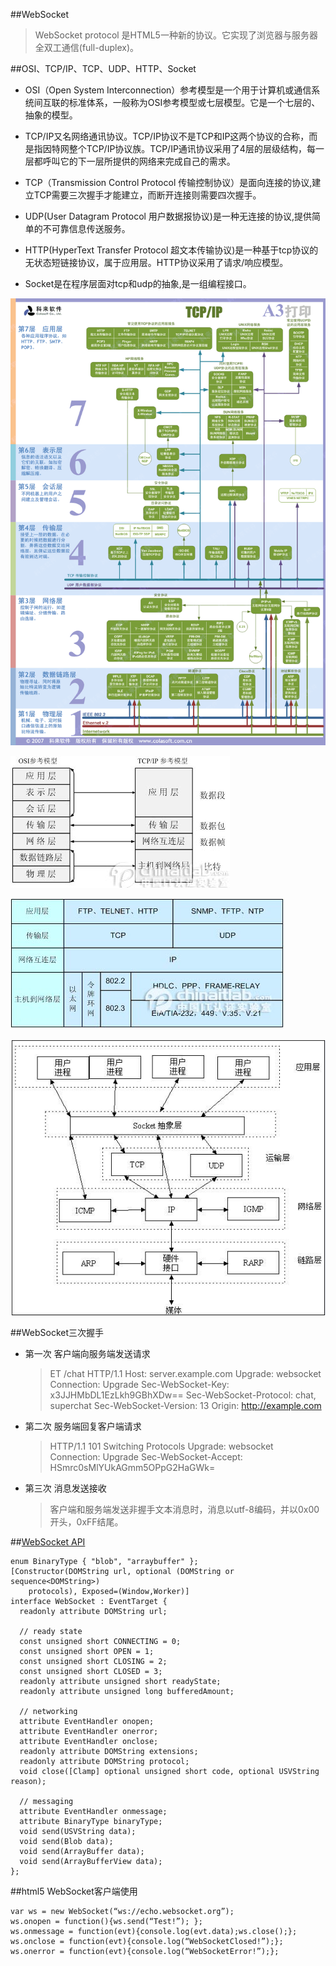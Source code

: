 ##WebSocket

>WebSocket protocol 是HTML5一种新的协议。它实现了浏览器与服务器全双工通信(full-duplex)。

##OSI、TCP/IP、TCP、UDP、HTTP、Socket
* OSI（Open System Interconnection）参考模型是一个用于计算机或通信系统间互联的标准体系，一般称为OSI参考模型或七层模型。它是一个七层的、抽象的模型。

* TCP/IP又名网络通讯协议。TCP/IP协议不是TCP和IP这两个协议的合称，而是指因特网整个TCP/IP协议族。TCP/IP通讯协议采用了4层的层级结构，每一层都呼叫它的下一层所提供的网络来完成自己的需求。

* TCP（Transmission Control Protocol 传输控制协议）是面向连接的协议,建立TCP需要三次握手才能建立，而断开连接则需要四次握手。

* UDP(User Datagram Protocol 用户数据报协议)是一种无连接的协议,提供简单的不可靠信息传送服务。

* HTTP(HyperText Transfer Protocol 超文本传输协议)是一种基于tcp协议的无状态短链接协议，属于应用层。HTTP协议采用了请求/响应模型。

* Socket是在程序层面对tcp和udp的抽象,是一组编程接口。

![Alt tcp/ip](./images/tcp_ip.gif "tcp/ip")

![Alt osi](./images/osi.jpg "osi")

![Alt tcp](./images/tcp.jpg "tcp")

![Alt socket](./images/socket.gif "socket")

##WebSocket三次握手
* 第一次 客户端向服务端发送请求

	>ET /chat HTTP/1.1
	Host: server.example.com
	Upgrade: websocket
	Connection: Upgrade
	Sec-WebSocket-Key: x3JJHMbDL1EzLkh9GBhXDw==
	Sec-WebSocket-Protocol: chat, superchat
	Sec-WebSocket-Version: 13
	Origin: http://example.com

* 第二次 服务端回复客户端请求

	>HTTP/1.1 101 Switching Protocols
	Upgrade: websocket
	Connection: Upgrade
	Sec-WebSocket-Accept: HSmrc0sMlYUkAGmm5OPpG2HaGWk=

* 第三次 消息发送接收

	>客户端和服务端发送非握手文本消息时，消息以utf-8编码，并以0x00开头，0xFF结尾。

##[WebSocket API](https://html.spec.whatwg.org/multipage/comms.html#network)

	enum BinaryType { "blob", "arraybuffer" };
	[Constructor(DOMString url, optional (DOMString or sequence<DOMString>)
		protocols), Exposed=(Window,Worker)]
	interface WebSocket : EventTarget {
	  readonly attribute DOMString url;

	  // ready state
	  const unsigned short CONNECTING = 0;
	  const unsigned short OPEN = 1;
	  const unsigned short CLOSING = 2;
	  const unsigned short CLOSED = 3;
	  readonly attribute unsigned short readyState;
	  readonly attribute unsigned long bufferedAmount;

	  // networking
	  attribute EventHandler onopen;
	  attribute EventHandler onerror;
	  attribute EventHandler onclose;
	  readonly attribute DOMString extensions;
	  readonly attribute DOMString protocol;
	  void close([Clamp] optional unsigned short code, optional USVString reason);

	  // messaging
	  attribute EventHandler onmessage;
	  attribute BinaryType binaryType;
	  void send(USVString data);
	  void send(Blob data);
	  void send(ArrayBuffer data);
	  void send(ArrayBufferView data);
	};

##html5 WebSocket客户端使用
	
	var ws = new WebSocket(“ws://echo.websocket.org”);
	ws.onopen = function(){ws.send(“Test!”); };
	ws.onmessage = function(evt){console.log(evt.data);ws.close();};
	ws.onclose = function(evt){console.log(“WebSocketClosed!”);};
	ws.onerror = function(evt){console.log(“WebSocketError!”);};